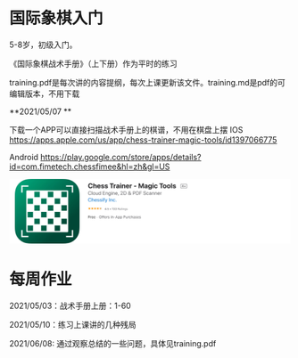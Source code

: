 # 国际象棋入门

5-8岁，初级入门。

《国际象棋战术手册》（上下册）作为平时的练习

training.pdf是每次讲的内容提纲，每次上课更新该文件。training.md是pdf的可编辑版本，不用下载

**2021/05/07 **

下载一个APP可以直接扫描战术手册上的棋谱，不用在棋盘上摆
IOS
https://apps.apple.com/us/app/chess-trainer-magic-tools/id1397066775

Android
https://play.google.com/store/apps/details?id=com.fimetech.chessfimee&hl=zh&gl=US

![image-20210507020440533](README/image-20210507020440533.png)



# 每周作业

2021/05/03：战术手册上册：1-60

2021/05/10：练习上课讲的几种残局

2021/06/08:  通过观察总结的一些问题，具体见training.pdf